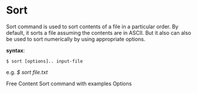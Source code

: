 # Sort
Sort command is used to sort contents of a file in a particular order. By default, it sorts a file assuming the contents are in ASCII. But it also can also be used to sort numerically by using appropriate options.

**syntax**:

`$ sort [options].. input-file`

e.g. *$ sort file.txt*

<ResourceGroupTitle>Free Content</ResourceGroupTitle>
<BadgeLink colorScheme='yellow' badgeText='Read' href='https://www.geeksforgeeks.org/sort-command-linuxunix-examples/'>Sort command with examples</BadgeLink>
<BadgeLink colorScheme='yellow' badgeText='Read' href='https://en.wikipedia.org/wiki/Sort_(Unix)'>Options</BadgeLink>

